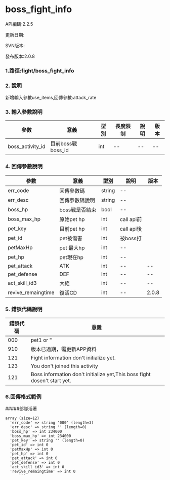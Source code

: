 # boss_fight_info


API編碼:2.2.5

更新日期:

SVN版本:

發布版本:2.0.8
### 1.路徑:fight/boss_fight_info

### 2. 說明



新增輸入參數use_items,回傳參數:attack_rate

### 3. 輸入參數說明
| 參數 | 意義 | 型別 |長度限制| 說明 |版本
| -- | -- | -- | -- | -- |--|
|boss_activity_id|目前boss戰boss_id|int|--|--|--|



### 4. 回傳參數說明
| 參數 | 意義 | 型別 | 說明 |版本|
| -- | -- | -- | -- | -- |
| err_code | 回傳參數碼 | string |--|
| err_desc | 回傳參數碼說明 | string | -- |
|boss_hp|boss戰是否結束|bool|--|
|boss_max_hp|原始pet hp|int|call api前|
|pet_key|目前pet hp|int|call api後|
|pet_id|pet被傷害|int|被boss打|
|petMaxHp|pet 最大hp|int|--|
|pet_hp|pet現在hp|int|--|
|pet_attack|ATK|int|--|--|
|pet_defense|DEF|int|--|--|
|act_skill_id3|大絕|int|--|--|
|revive_remaingtime|復活CD|int|--|2.0.8|



### 5. 錯誤代碼說明
|錯誤代碼|意義|
|--|--|
|000|pet1 or ''|
|910|版本已過期，需更新APP資料|
|121|Fight information don't initialize yet.|
|123|You don't joined this activity|
|121|Boss information don't initialize yet,This boss fight dosen't start yet.|





### 6.回傳格式範例
#####部隊活著
```
array (size=12)
  'err_code' => string '000' (length=3)
  'err_desc' => string '' (length=0)
  'boss_hp' => int 234000
  'boss_max_hp' => int 234000
  'pet_key' => string '' (length=0)
  'pet_id' => int 0
  'petMaxHp' => int 0
  'pet_hp' => int 0
  'pet_attack' => int 0
  'pet_defense' => int 0
  'act_skill_id3' => int 0
  'revive_remaingtime' => int 0
      ```

```

